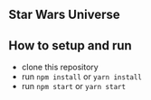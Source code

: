 ## Star Wars Universe

## How to setup and run

- clone this repository
- run `npm install` or `yarn install`
- run `npm start` or `yarn start`
